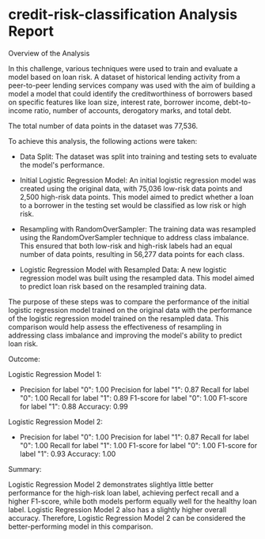 # credit-risk-classification Analysis Report


Overview of the Analysis

In this challenge, various techniques were used to train and evaluate a model based on loan risk. A dataset of historical lending activity from a peer-to-peer lending services company was used with the aim of building a model a model that could identify the creditworthiness of borrowers based on specific features like loan size, interest rate, borrower income, debt-to-income ratio, number of accounts, derogatory marks, and total debt.

The total number of data points in the dataset was 77,536.


To achieve this analysis, the following actions were taken:



- Data Split: The dataset was split into training and testing sets to evaluate the model's performance.

- Initial Logistic Regression Model: An initial logistic regression model was created using the original data, with 75,036 low-risk data points and 2,500 high-risk data points. This model aimed to predict whether a loan to a borrower in the testing set would be classified as low risk or high risk.

- Resampling with RandomOverSampler: The training data was resampled using the RandomOverSampler technique to address class imbalance. This ensured that both low-risk and high-risk labels had an equal number of data points, resulting in 56,277 data points for each class.

- Logistic Regression Model with Resampled Data: A new logistic regression model was built using the resampled data. This model aimed to predict loan risk based on the resampled training data.

The purpose of these steps was to compare the performance of the initial logistic regression model trained on the original data with the performance of the logistic regression model trained on the resampled data. This comparison would help assess the effectiveness of resampling in addressing class imbalance and improving the model's ability to predict loan risk.

Outcome:




Logistic Regression Model 1:


-  Precision for label "0": 1.00 Precision for label "1": 0.87 Recall for label "0": 1.00 Recall for label "1": 0.89 F1-score for label "0": 1.00 F1-score for label "1": 0.88 Accuracy: 0.99

Logistic Regression Model 2:  


- Precision for label "0": 1.00 Precision for label "1": 0.87 Recall for label "0": 1.00 Recall for label "1": 1.00 F1-score for label "0": 1.00 F1-score for label "1": 0.93 Accuracy: 1.00

Summary:




Logistic Regression Model 2 demonstrates slightlya little better performance for the high-risk loan label, achieving perfect recall and a higher F1-score, while both models perform equally well for the healthy loan label. Logistic Regression Model 2 also has a slightly higher overall accuracy. Therefore, Logistic Regression Model 2 can be considered the better-performing model in this comparison.

